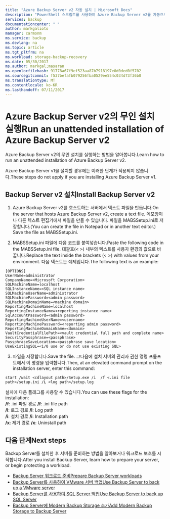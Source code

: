 ```yaml
---
title: "Azure Backup Server v2 자동 설치 | Microsoft Docs"
description: "PowerShell 스크립트를 사용하여 Azure Backup Server v2를 자동으로 설치할 수 있습니다. 이런 종류의 설치를 무인 설치라고도 합니다."
services: backup
documentationcenter: " "
author: markgalioto
manager: carmonm
ms.service: backup
ms.devlang: na
ms.topic: article
ms.tgt_pltfrm: na
ms.workload: storage-backup-recovery
ms.date: 05/30/2017
ms.author: markgal;masaran
ms.openlocfilehash: 91778a67f9ef523aa87b7918197e0d0ded0f5702
ms.sourcegitcommit: f537befafb079256fba0529ee554c034d73f36b0
ms.translationtype: MT
ms.contentlocale: ko-KR
ms.lasthandoff: 07/11/2017
---
```

# <a name="run-an-unattended-installation-of-azure-backup-server-v2"></a><span data-ttu-id="9dbcc-104">Azure Backup Server v2의 무인 설치 실행</span><span class="sxs-lookup"><span data-stu-id="9dbcc-104">Run an unattended installation of Azure Backup Server v2</span></span>

<span data-ttu-id="9dbcc-105">Azure Backup Server v2의 무인 설치를 실행하는 방법을 알아봅니다.</span><span class="sxs-lookup"><span data-stu-id="9dbcc-105">Learn how to run an unattended installation of Azure Backup Server v2.</span></span> 

<span data-ttu-id="9dbcc-106">Azure Backup Server v1을 설치할 경우에는 이러한 단계가 적용되지 않습니다.</span><span class="sxs-lookup"><span data-stu-id="9dbcc-106">These steps do not apply if you are installing Azure Backup Server v1.</span></span>

## <a name="install-backup-server-v2"></a><span data-ttu-id="9dbcc-107">Backup Server v2 설치</span><span class="sxs-lookup"><span data-stu-id="9dbcc-107">Install Backup Server v2</span></span>

1. <span data-ttu-id="9dbcc-108">Azure Backup Server v2를 호스트하는 서버에서 텍스트 파일을 만듭니다.</span><span class="sxs-lookup"><span data-stu-id="9dbcc-108">On the server that hosts Azure Backup Server v2, create a text file.</span></span> <span data-ttu-id="9dbcc-109">메모장이나 다른 텍스트 편집기에서 파일을 만들 수 있습니다. 파일을 MABSSetup.ini로 저장합니다.</span><span class="sxs-lookup"><span data-stu-id="9dbcc-109">(You can create the file in Notepad or in another text editor.) Save the file as MABSSetup.ini.</span></span> 

2. <span data-ttu-id="9dbcc-110">MABSSetup.ini 파일에 다음 코드를 붙여넣습니다.</span><span class="sxs-lookup"><span data-stu-id="9dbcc-110">Paste the following code in the MABSSetup.ini file.</span></span> <span data-ttu-id="9dbcc-111">대괄호(\< \>) 내부의 텍스트를 사용자 환경의 값으로 바꿉니다.</span><span class="sxs-lookup"><span data-stu-id="9dbcc-111">Replace the text inside the brackets (\< \>) with values from your environment.</span></span> <span data-ttu-id="9dbcc-112">다음 텍스트는 예제입니다.</span><span class="sxs-lookup"><span data-stu-id="9dbcc-112">The following text is an example:</span></span>

  ```
  [OPTIONS]
  UserName=administrator
  CompanyName=<Microsoft Corporation>
  SQLMachineName=localhost
  SQLInstanceName=<SQL instance name>
  SQLMachineUserName=administrator
  SQLMachinePassword=<admin password>
  SQLMachineDomainName=<machine domain>
  ReportingMachineName=localhost
  ReportingInstanceName=<reporting instance name>
  SqlAccountPassword=<admin password>
  ReportingMachineUserName=<username>
  ReportingMachinePassword=<reporting admin password>
  ReportingMachineDomainName=<domain>
  VaultCredentialFilePath=<vault credential full path and complete name>
  SecurityPassphrase=<passphrase>
  PassphraseSaveLocation=<passphrase save location>
  UseExistingSQL=<1/0 use or do not use existing SQL>
  ```

3. <span data-ttu-id="9dbcc-113">파일을 저장합니다.</span><span class="sxs-lookup"><span data-stu-id="9dbcc-113">Save the file.</span></span> <span data-ttu-id="9dbcc-114">그다음에 설치 서버의 관리자 권한 명령 프롬프트에서 이 명령을 입력합니다.</span><span class="sxs-lookup"><span data-stu-id="9dbcc-114">Then, at an elevated command prompt on the installation server, enter this command:</span></span>

  ```
  start /wait <cdlayout path>/Setup.exe /i  /f <.ini file path>/setup.ini /L <log path>/setup.log
  ```

<span data-ttu-id="9dbcc-115">설치에 다음 플래그를 사용할 수 있습니다.</span><span class="sxs-lookup"><span data-stu-id="9dbcc-115">You can use these flags for the installation:</span></span></br><span data-ttu-id="9dbcc-116">
**/f**: .ini 파일 경로</span><span class="sxs-lookup"><span data-stu-id="9dbcc-116">
**/f**: .ini file path</span></span></br><span data-ttu-id="9dbcc-117">
**/l**: 로그 경로</span><span class="sxs-lookup"><span data-stu-id="9dbcc-117">
**/l**: Log path</span></span></br><span data-ttu-id="9dbcc-118">
**/i**: 설치 경로</span><span class="sxs-lookup"><span data-stu-id="9dbcc-118">
**/i**: Installation path</span></span></br><span data-ttu-id="9dbcc-119">
**/x**: 제거 경로</span><span class="sxs-lookup"><span data-stu-id="9dbcc-119">
**/x**: Uninstall path</span></span></br>

## <a name="next-steps"></a><span data-ttu-id="9dbcc-120">다음 단계</span><span class="sxs-lookup"><span data-stu-id="9dbcc-120">Next steps</span></span>
<span data-ttu-id="9dbcc-121">Backup Server를 설치한 후 서버를 준비하는 방법을 알아보거나 워크로드 보호를 시작합니다.</span><span class="sxs-lookup"><span data-stu-id="9dbcc-121">After you install Backup Server, learn how to prepare your server, or begin protecting a workload.</span></span>

- [<span data-ttu-id="9dbcc-122">Backup Server 워크로드 준비</span><span class="sxs-lookup"><span data-stu-id="9dbcc-122">Prepare Backup Server workloads</span></span>](backup-azure-microsoft-azure-backup.md)
- [<span data-ttu-id="9dbcc-123">Backup Server를 사용하여 VMware 서버 백업</span><span class="sxs-lookup"><span data-stu-id="9dbcc-123">Use Backup Server to back up a VMware server</span></span>](backup-azure-backup-server-vmware.md)
- [<span data-ttu-id="9dbcc-124">Backup Server를 사용하여 SQL Server 백업</span><span class="sxs-lookup"><span data-stu-id="9dbcc-124">Use Backup Server to back up SQL Server</span></span>](backup-azure-sql-mabs.md)
- [<span data-ttu-id="9dbcc-125">Backup Server에 Modern Backup Storage 추가</span><span class="sxs-lookup"><span data-stu-id="9dbcc-125">Add Modern Backup Storage to Backup Server</span></span>](backup-mabs-add-storage.md)
